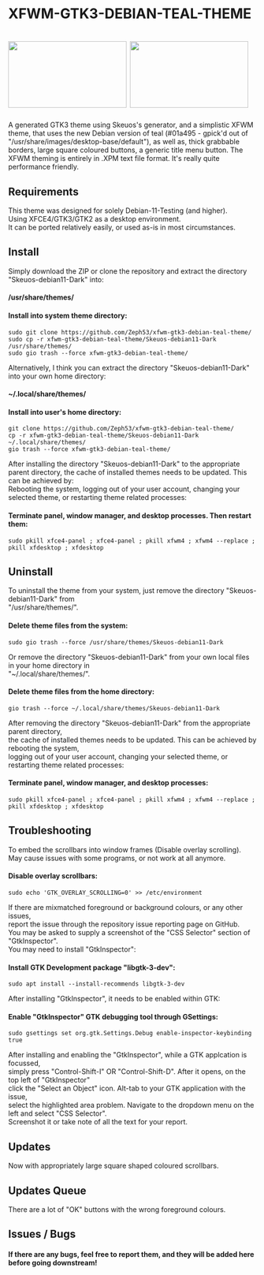 # XFWM-GTK3-DEBIAN-TEAL-THEME  


# <img src="https://github.com/Zeph53/xfwm-gtk3-debian-teal-theme/assets/102870900/557fb16f-4c9c-4c8a-96ac-94b9f1f59d68" height="135" width="240"> <img src="https://github.com/Zeph53/xfwm-gtk3-debian-teal-theme/assets/102870900/3c67318e-2ddb-4cc7-8c5e-b3eea7fdb8f0" height="135" width="240">  


A generated GTK3 theme using Skeuos's generator, and a simplistic XFWM theme, that uses the new Debian version of teal (#01a495 - gpick'd out of "/usr/share/images/desktop-base/default"), as well as, thick grabbable borders, large square coloured buttons, a generic title menu button. The XFWM theming is entirely in .XPM text file format. It's really quite performance friendly.  


## Requirements  
This theme was designed for solely Debian-11-Testing (and higher).  
Using XFCE4/GTK3/GTK2 as a desktop environment.  
It can be ported relatively easily, or used as-is in most circumstances.  


## Install  
Simply download the ZIP or clone the repository and extract the directory "Skeuos-debian11-Dark" into:  
#### /usr/share/themes/  
#### Install into system theme directory:  
    sudo git clone https://github.com/Zeph53/xfwm-gtk3-debian-teal-theme/
    sudo cp -r xfwm-gtk3-debian-teal-theme/Skeuos-debian11-Dark /usr/share/themes/
    sudo gio trash --force xfwm-gtk3-debian-teal-theme/
Alternatively, I think you can extract the directory "Skeuos-debian11-Dark" into your own home directory:  
#### ~/.local/share/themes/  
#### Install into user's home directory:  
    git clone https://github.com/Zeph53/xfwm-gtk3-debian-teal-theme/
    cp -r xfwm-gtk3-debian-teal-theme/Skeuos-debian11-Dark ~/.local/share/themes/
    gio trash --force xfwm-gtk3-debian-teal-theme/
After installing the directory "Skeuos-debian11-Dark" to the appropriate parent directory, the cache of installed themes needs to be updated. This can be achieved by:  
Rebooting the system, logging out of your user account, changing your selected theme, or restarting theme related processes:  
#### Terminate panel, window manager, and desktop processes. Then restart them:  
    sudo pkill xfce4-panel ; xfce4-panel ; pkill xfwm4 ; xfwm4 --replace ; pkill xfdesktop ; xfdesktop


## Uninstall  
To uninstall the theme from your system, just remove the directory "Skeuos-debian11-Dark" from  
"/usr/share/themes/".  
#### Delete theme files from the system:  
    sudo gio trash --force /usr/share/themes/Skeuos-debian11-Dark
Or remove the directory "Skeuos-debian11-Dark" from your own local files in your home directory in  
"~/.local/share/themes/".  
#### Delete theme files from the home directory:  
    gio trash --force ~/.local/share/themes/Skeuos-debian11-Dark
After removing the directory "Skeuos-debian11-Dark" from the appropriate parent directory,  
the cache of installed themes needs to be updated. This can be achieved by rebooting the system,  
logging out of your user account, changing your selected theme, or restarting theme related processes:  
#### Terminate panel, window manager, and desktop processes:  
    sudo pkill xfce4-panel ; xfce4-panel ; pkill xfwm4 ; xfwm4 --replace ; pkill xfdesktop ; xfdesktop


## Troubleshooting  
To embed the scrollbars into window frames (Disable overlay scrolling).  
May cause issues with some programs, or not work at all anymore.  
#### Disable overlay scrollbars:  
    sudo echo 'GTK_OVERLAY_SCROLLING=0' >> /etc/environment
If there are mixmatched foreground or background colours, or any other issues,  
report the issue through the repository issue reporting page on GitHub.  
You may be asked to supply a screenshot of the "CSS Selector" section of "GtkInspector".  
You may need to install "GtkInspector":  
#### Install GTK Development package "libgtk-3-dev":  
    sudo apt install --install-recommends libgtk-3-dev
After installing "GtkInspector", it needs to be enabled within GTK:  
#### Enable "GtkInspector" GTK debugging tool through GSettings:  
    sudo gsettings set org.gtk.Settings.Debug enable-inspector-keybinding true
After installing and enabling the "GtkInspector", while a GTK applcation is focussed,  
simply press "Control-Shift-I" OR "Control-Shift-D". After it opens, on the top left of "GtkInspector"  
click the "Select an Object" icon. Alt-tab to your GTK application with the issue,  
select the highlighted area problem. Navigate to the dropdown menu on the left and select "CSS Selector".  
Screenshot it or take note of all the text for your report.  


## Updates  
Now with appropriately large square shaped coloured scrollbars.  


## Updates Queue  
There are a lot of "OK" buttons with the wrong foreground colours.  


## Issues / Bugs  
#### If there are any bugs, feel free to report them, and they will be added here before going downstream!  


##  
